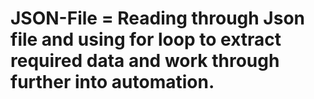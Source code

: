 # JSON-File = Reading through Json file and using for loop to extract required data and work through further into automation.
